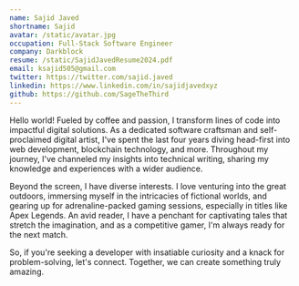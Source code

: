 ```yaml
---
name: Sajid Javed
shortname: Sajid
avatar: /static/avatar.jpg
occupation: Full-Stack Software Engineer
company: Darkblock
resume: /static/SajidJavedResume2024.pdf
email: ksajid505@gmail.com
twitter: https://twitter.com/sajid.javed
linkedin: https://www.linkedin.com/in/sajidjavedxyz
github: https://github.com/SageTheThird
---
```


Hello world! Fueled by coffee and passion, I transform lines of code into impactful digital solutions. As a dedicated software craftsman and self-proclaimed digital artist, I've spent the last four years diving head-first into web development, blockchain technology, and more. Throughout my journey, I've channeled my insights into technical writing, sharing my knowledge and experiences with a wider audience.

Beyond the screen, I have diverse interests. I love venturing into the great outdoors, immersing myself in the intricacies of fictional worlds, and gearing up for adrenaline-packed gaming sessions, especially in titles like Apex Legends. An avid reader, I have a penchant for captivating tales that stretch the imagination, and as a competitive gamer, I'm always ready for the next match.

So, if you're seeking a developer with insatiable curiosity and a knack for problem-solving, let's connect. Together, we can create something truly amazing.
